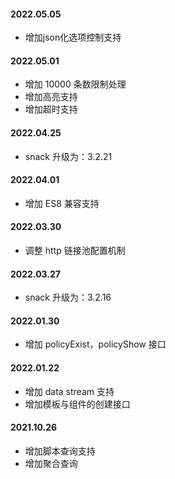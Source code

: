 #### 2022.05.05
* 增加json化选项控制支持

#### 2022.05.01
* 增加 10000 条数限制处理
* 增加高亮支持
* 增加超时支持

#### 2022.04.25
* snack 升级为：3.2.21

#### 2022.04.01
* 增加 ES8 兼容支持

#### 2022.03.30
* 调整 http 链接池配置机制

#### 2022.03.27
* snack 升级为：3.2.16

#### 2022.01.30
* 增加 policyExist，policyShow 接口

#### 2022.01.22
* 增加 data stream 支持
* 增加模板与组件的创建接口

#### 2021.10.26
* 增加脚本查询支持
* 增加聚合查询